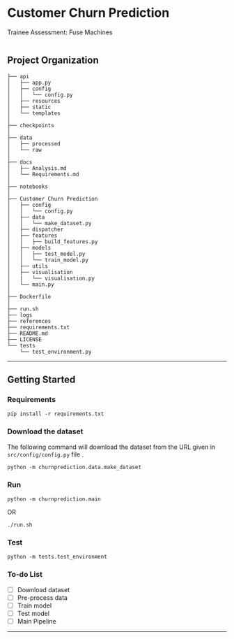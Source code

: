Customer Churn Prediction
==============================

Trainee Assessment: Fuse Machines



<p align="center">
<img src=""  />
</p>


Project Organization
------------
```
├── api
│   ├── app.py
│   ├── config
│   │   └── config.py
│   ├── resources
│   ├── static
│   └── templates
│  
├── checkpoints
│  
├── data
│   ├── processed
│   └── raw
│  
├── docs
│   ├── Analysis.md
│   └── Requirements.md
│  
├── notebooks
│ 
├── Customer Churn Prediction
│   ├── config
│   │   └── config.py
│   ├── data
│   │   └── make_dataset.py
│   ├── dispatcher
│   ├── features
│   │   ├── build_features.py
│   ├── models
│   │   ├── test_model.py
│   │   └── train_model.py
│   ├── utils
│   ├── visualisation
│   |   └── visualisation.py
│   └── main.py
│ 
├── Dockerfile
│ 
├── run.sh
├── logs
├── references
├── requirements.txt
├── README.md
├── LICENSE
└── tests
    └── test_environment.py
```
--------


## Getting Started

### Requirements

```
pip install -r requirements.txt
```

### Download the dataset

The following command will download the dataset from the URL given in `src/config/config.py` file .

```
python -m churnprediction.data.make_dataset
```

### Run

```
python -m churnprediction.main
```
OR

```
./run.sh
```

### Test

```
python -m tests.test_environment
```


### To-do List

- [ ] Download dataset
- [ ] Pre-process data
- [ ] Train model
- [ ] Test model
- [ ] Main Pipeline

-------------------------------
